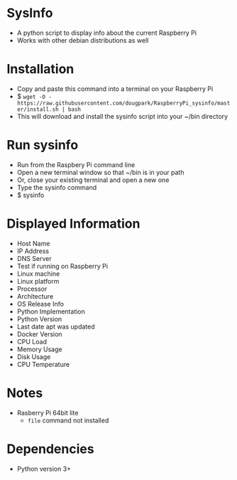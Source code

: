 # SysInfo
* A python script to display info about the current Raspberry Pi
* Works with other debian distributions as well

# Installation
* Copy and paste this command into a terminal on your Raspberry Pi
* $ ```wget -O - https://raw.githubusercontent.com/dougpark/RaspberryPi_sysinfo/master/install.sh | bash```
* This will download and install the sysinfo script into your ~/bin directory

# Run sysinfo
* Run from the Raspbery Pi command line
* Open a new terminal window so that ~/bin is in your path
* Or, close your existing terminal and open a new one
* Type the sysinfo command
* $ sysinfo

# Displayed Information
* Host Name
* IP Address
* DNS Server
* Test if running on Raspberry Pi
* Linux machine
* Linux platform
* Processor
* Architecture
* OS Release Info
* Python Implementation
* Python Version
* Last date apt was updated
* Docker Version
* CPU Load
* Memory Usage
* Disk Usage
* CPU Temperature

# Notes
* Rasberry Pi 64bit lite 
    * ```file``` command not installed

# Dependencies
* Python version 3+